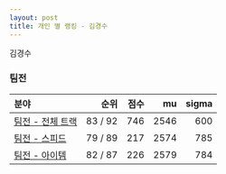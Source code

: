 ```yaml
---
layout: post
title: 개인 별 랭킹 - 김경수
---
```


김경수


### 팀전

| 분야 | 순위 | 점수 | mu | sigma |
|:---|---:|---:|---:|---:|
| [팀전 - 전체 트랙](../team-full) | 83 / 92 | 746 | 2546 | 600 |
| [팀전 - 스피드](../team-speed) | 79 / 89 | 217 | 2574 | 785 |
| [팀전 - 아이템](../team-item) | 82 / 87 | 226 | 2579 | 784 |
